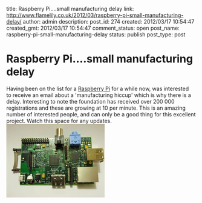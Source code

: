 title: Raspberry Pi....small manufacturing delay
link: http://www.flamelily.co.uk/2012/03/raspberry-pi-small-manufacturing-delay/
author: admin
description: 
post_id: 274
created: 2012/03/17 10:54:47
created_gmt: 2012/03/17 10:54:47
comment_status: open
post_name: raspberry-pi-small-manufacturing-delay
status: publish
post_type: post

# Raspberry Pi....small manufacturing delay

Having been on the list for a [Raspberry Pi](http://www.raspberrypi.org/) for a while now, was interested to receive an email about a 'manufacturing hiccup' which is why there is a delay. Interesting to note the foundation has received over 200 000 registrations and these are growing at 10 per minute. This is an amazing number of interested people, and can only be a good thing for this excellent project. Watch this space for any updates. ![](/wp-content/uploads/2012/03/pi.jpg)